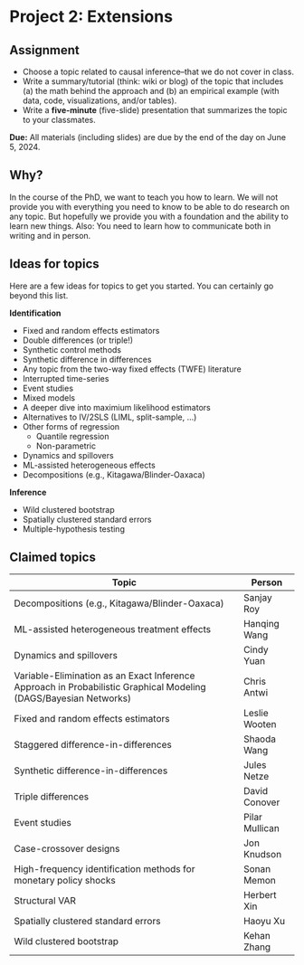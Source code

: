 # Project 2: Extensions

## Assignment

- Choose a topic related to causal inference–that we do not cover in class.
- Write a summary/tutorial (think: wiki or blog) of the topic that includes (a) the math behind the approach and (b) an empirical example (with data, code, visualizations, and/or tables).
- Write a **five-minute** (five-slide) presentation that summarizes the topic to your classmates.

**Due:** All materials (including slides) are due by the end of the day on June 5, 2024.

## Why?

In the course of the PhD, we want to teach you how to learn. We will not provide you with everything you need to know to be able to do research on any topic. But hopefully we provide you with a foundation and the ability to learn new things. Also: You need to learn how to communicate both in writing and in person. 

## Ideas for topics

Here are a few ideas for topics to get you started. You can certainly go beyond this list.

**Identification**

- Fixed and random effects estimators
- Double differences (or triple!)
- Synthetic control methods
- Synthetic difference in differences
- Any topic from the two-way fixed effects (TWFE) literature
- Interrupted time-series
- Event studies
- Mixed models
- A deeper dive into maximium likelihood estimators
- Alternatives to IV/2SLS (LIML, split-sample, ...)
- Other forms of regression
  - Quantile regression
  - Non-parametric
- Dynamics and spillovers
- ML-assisted heterogeneous effects
- Decompositions (e.g., Kitagawa/Blinder-Oaxaca)

**Inference**

- Wild clustered bootstrap
- Spatially clustered standard errors
- Multiple-hypothesis testing

## Claimed topics

| Topic | Person |
|-------|--------|
| Decompositions (e.g., Kitagawa/Blinder-Oaxaca) | Sanjay Roy |
| ML-assisted heterogeneous treatment effects | Hanqing Wang |
| Dynamics and spillovers | Cindy Yuan |
| Variable-Elimination as an Exact Inference Approach in Probabilistic Graphical Modeling (DAGS/Bayesian Networks) | Chris Antwi |
| Fixed and random effects estimators | Leslie Wooten |
| Staggered difference-in-differences | Shaoda Wang |
| Synthetic difference-in-differences | Jules Netze |
| Triple differences | David Conover |
| Event studies | Pilar Mullican |
| Case-crossover designs | Jon Knudson |
| High-frequency identification methods for monetary policy shocks | Sonan Memon |
| Structural VAR | Herbert Xin |
| Spatially clustered standard errors | Haoyu Xu |
| Wild clustered bootstrap | Kehan Zhang |
